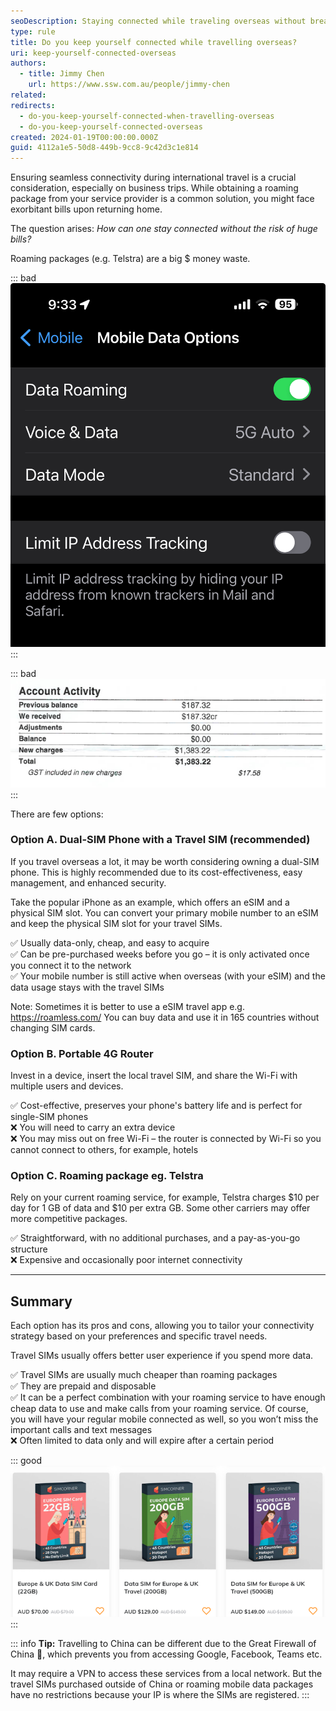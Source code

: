```yaml
---
seoDescription: Staying connected while traveling overseas without breaking the bank, explore affordable options like dual-SIM phones, portable routers, and prepaid travel SIMs.
type: rule
title: Do you keep yourself connected while travelling overseas?
uri: keep-yourself-connected-overseas
authors:
  - title: Jimmy Chen
    url: https://www.ssw.com.au/people/jimmy-chen
related:
redirects:
  - do-you-keep-yourself-connected-when-travelling-overseas
  - do-you-keep-yourself-connected-overseas
created: 2024-01-19T00:00:00.000Z
guid: 4112a1e5-50d8-449b-9cc8-9c42d3c1e814
---
```


Ensuring seamless connectivity during international travel is a crucial consideration, especially on business trips. While obtaining a roaming package from your service provider is a common solution, you might face exorbitant bills upon returning home.

The question arises: _How can one stay connected without the risk of huge bills?_

<!--endintro-->

Roaming packages (e.g. Telstra) are a big $ money waste.

::: bad
![Bad example - Keep your Data Roaming on](keep-yourself-connected-4.png)
:::

::: bad
![Bad example - Exorbitant Telstra bills upon returning home due to roaming data usage of 120 GB](keep-yourself-connected-1.png)
:::

There are few options:

### Option A. Dual-SIM Phone with a Travel SIM (recommended)

If you travel overseas a lot, it may be worth considering owning a dual-SIM phone. This is highly recommended due to its cost-effectiveness, easy management, and enhanced security.

Take the popular iPhone as an example, which offers an eSIM and a physical SIM slot. You can convert your primary mobile number to an eSIM and keep the physical SIM slot for your travel SIMs.

✅ Usually data-only, cheap, and easy to acquire   
✅ Can be pre-purchased weeks before you go – it is only activated once you connect it to the network   
✅ Your mobile number is still active when overseas (with your eSIM) and the data usage stays with the travel SIMs

Note: Sometimes it is better to use a eSIM travel app e.g. <https://roamless.com/>
You can buy data and use it in 165 countries without changing SIM cards.

### Option B. Portable 4G Router

Invest in a device, insert the local travel SIM, and share the Wi-Fi with multiple users and devices.

✅ Cost-effective, preserves your phone's battery life and is perfect for single-SIM phones   
❌ You will need to carry an extra device   
❌ You may miss out on free Wi-Fi – the router is connected by Wi-Fi so you cannot connect to others, for example, hotels

### Option C. Roaming package eg. Telstra

Rely on your current roaming service, for example, Telstra charges $10 per day for 1 GB of data and $10 per extra GB. Some other carriers may offer more competitive packages.

✅ Straightforward, with no additional purchases, and a pay-as-you-go structure   
❌ Expensive and occasionally poor internet connectivity

---

## Summary

Each option has its pros and cons, allowing you to tailor your connectivity strategy based on your preferences and specific travel needs.

Travel SIMs usually offers better user experience if you spend more data.

✅ Travel SIMs are usually much cheaper than roaming packages   
✅ They are prepaid and disposable   
✅ It can be a perfect combination with your roaming service to have enough cheap data to use and make calls from your roaming service. Of course, you will have your regular mobile connected as well, so you won’t miss the important calls and text messages   
❌ Often limited to data only and will expire after a certain period   

::: good
![Good example - Paying $129 AUD for 200 GB of data on a travel SIM to Europe](keep-yourself-connected-2.png)
:::

::: info
**Tip:** Travelling to China can be different due to the Great Firewall of China 🧱, which prevents you from accessing Google, Facebook, Teams etc.

It may require a VPN to access these services from a local network. But the travel SIMs purchased outside of China or roaming mobile data packages have no restrictions because your IP is where the SIMs are registered.
:::

